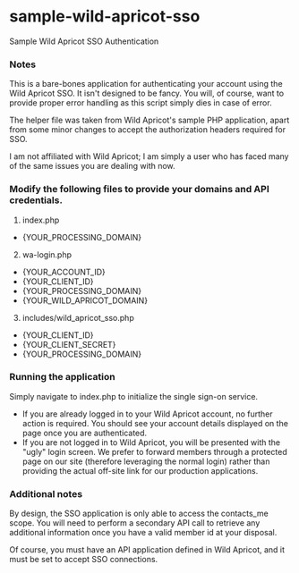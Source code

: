 # sample-wild-apricot-sso
Sample Wild Apricot SSO Authentication

### Notes
This is a bare-bones application for authenticating your account using the Wild Apricot SSO. It isn't designed to be fancy. You will, of course, want to provide proper error handling as this script simply dies in case of error.

The helper file was taken from Wild Apricot's sample PHP application, apart from some minor changes to accept the authorization headers required for SSO.

I am not affiliated with Wild Apricot; I am simply a user who has faced many of the same issues you are dealing with now.

### Modify the following files to provide your domains and API credentials.
1. index.php
  * {YOUR_PROCESSING_DOMAIN}
2. wa-login.php
  * {YOUR_ACCOUNT_ID}
  * {YOUR_CLIENT_ID}
  * {YOUR_PROCESSING_DOMAIN}
  * {YOUR_WILD_APRICOT_DOMAIN}
3. includes/wild_apricot_sso.php
  * {YOUR_CLIENT_ID}
  * {YOUR_CLIENT_SECRET}
  * {YOUR_PROCESSING_DOMAIN}

### Running the application
Simply navigate to index.php to initialize the single sign-on service.
* If you are already logged in to your Wild Apricot account, no further action is required.  You should see your account details displayed on the page once you are authenticated.
* If you are not logged in to Wild Apricot, you will be presented with the "ugly" login screen.  We prefer to forward members through a protected page on our site (therefore leveraging the normal login) rather than providing the actual off-site link for our production applications.

### Additional notes
By design, the SSO application is only able to access the contacts_me scope. You will need to perform a secondary API call to retrieve any additional information once you have a valid member id at your disposal.

Of course, you must have an API application defined in Wild Apricot, and it must be set to accept SSO connections.
